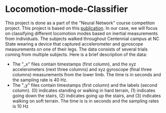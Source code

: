 # Locomotion-mode-Classifier
This project is done as a part of the "Neural Network" course competiton project. This project is based on this [publication](https://research.ece.ncsu.edu/aros/paper-tase2020-lowerlimb/). In our case, we will focus on classifying different locomotion modes based on inertial measurements from individuals. The subjects walked throughout Centennial campus at NC State wearing a device that captured accelerometer and gyroscope measurements on one of their legs.  The data consists of several trials coming from multiple subjects.
Here is a brief description of the data:
  - The "_x" files contain timestamps (first column), and the xyz accelerometers (next three columns) and xyz gyroscope (final three columns) measurements from the lower limb. The time is in seconds and the sampling rate is 40 Hz.
  - The "_y" files contain timestamps (first column) and the labels (second column). (0) indicates standing or walking in hard terrain, (1) indicates going down the stairs, (2) indicates going up the stairs, and (3) indicates walking on soft terrain. The time is is in seconds and the sampling rates is 10 Hz
